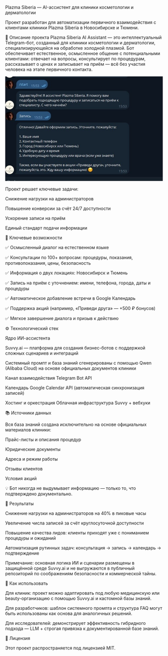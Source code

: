 Plazma Siberia — AI-ассистент для клиники косметологии и дерматологии

Проект разработан для автоматизации первичного взаимодействия с клиентами клиники Plazma Siberia в Новосибирске и Тюмени.

📌 Описание проекта
Plazma Siberia AI Assistant — это интеллектуальный Telegram-бот, созданный для клиники косметологии и дерматологии, специализирующейся на обработке холодной плазмой. Бот обеспечивает естественное, осмысленное общение с потенциальными клиентами: отвечает на вопросы, консультирует по процедурам, рассказывает о ценах и записывает на приём — всё без участия человека на этапе первичного контакта.

![Телеграм-бот](https://github.com/ignitione1/ai_assistant_Plazma/blob/main/%D1%82%D0%B5%D0%BB.jpg?raw=true)

Проект решает ключевые задачи:

Снижение нагрузки на администраторов

Повышение конверсии за счёт 24/7 доступности

Ускорение записи на приём

Единый стандарт подачи информации

🧠 Ключевые возможности

✅ Осмысленный диалог на естественном языке

✅ Консультации по 100+ вопросам: процедуры, показания, противопоказания, цены, безопасность

✅ Информация о двух локациях: Новосибирск и Тюмень

✅ Запись на приём с уточнением: имени, телефона, города, даты и процедуры

✅ Автоматическое добавление встречи в Google Календарь

✅ Поддержка акций (например, «Приведи друга» — +500 ₽ бонусов)

✅ Мягкое завершение диалога и призыв к действию

⚙️ Технологический стек

Ядро ИИ-ассистента

Suvvy.ai — платформа для создания бизнес-ботов с поддержкой сложных сценариев и интеграций

Системный промпт и база знаний сгенерированы с помощью Qwen (Alibaba Cloud) на основе официальных документов клиники

Канал взаимодействия Telegram Bot API

Календарь Google Calendar API (автоматическая синхронизация записей)

Хостинг и оркестрация Облачная инфраструктура Suvvy + вебхуки

📚 Источники данных

Вся база знаний создана исключительно на основе официальных материалов клиники:

Прайс-листы и описания процедур

Юридические документы 

Адреса и режим работы

Отзывы клиентов

Условия акций

💡 Бот никогда не выдумывает информацию — только то, что подтверждено документально. 

🎯 Результаты

Снижение нагрузки на администраторов на 40% в пиковые часы

Увеличение числа записей за счёт круглосуточной доступности

Повышение качества лидов: клиенты приходят уже с пониманием процедуры и ожиданий

Автоматизация рутинных задач: консультация → запись → календарь → подтверждение

Примечание: основная логика ИИ и сценарии размещены в защищённой среде Suvvy.ai и не выгружаются в публичный репозиторий по соображениям безопасности и коммерческой тайны. 

🤝 Как использовать

Для клиник: проект можно адаптировать под любую медицинскую или beauty-организацию с помощью Suvvy.ai и кастомной базы знаний.

Для разработчиков: шаблон системного промпта и структура FAQ могут быть использованы как основа для аналогичных решений.

Для исследователей: демонстрирует эффективность гибридного подхода — LLM + строгая привязка к документированной базе знаний.

📄 Лицензия

Этот проект распространяется под лицензией MIT.
